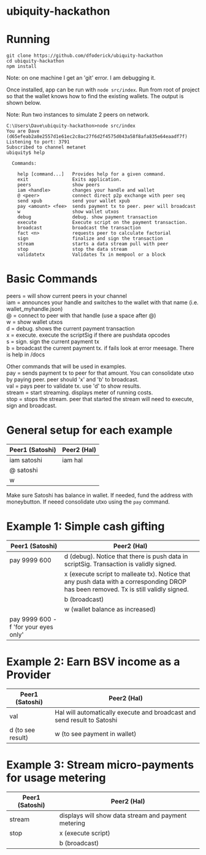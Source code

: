 # ubiquity-hackathon

# Running
```
git clone https://github.com/dfoderick/ubiquity-hackathon
cd ubiquity-hackathon
npm install
```
Note: on one machine I get an 'git' error. I am debugging it.  

Once installed, app can be run with `node src/index`. Run from root of project so that the wallet knows how to find the existing wallets. The output is shown below.

Note: Run two instances to simulate 2 peers on network.

```
C:\Users\Dave\ubiquity-hackathon>node src/index
You are Dave (d65efeab2a8e2557d1e61ec2c8ac27f6d2f4575d043a58f8afa835e64eaadf7f)
Listening to port: 3791
Subscribed to channel metanet
ubiquity$ help

  Commands:

    help [command...]   Provides help for a given command.
    exit                Exits application.
    peers               show peers
    iam <handle>        changes your handle and wallet
    @ <peer>            connect direct p2p exchange with peer seq
    send xpub           send your wallet xpub
    pay <amount> <fee>  sends payment tx to peer. peer will broadcast
    w                   show wallet utxos
    debug               debug. show payment transaction
    execute             Execute script on the payment transaction.
    broadcast           broadcast the transaction
    fact <n>            requests peer to calculate factorial
    sign                finalize and sign the transaction
    stream              starts a data stream pull with peer
    stop                stop the data stream
    validatetx          Validates Tx in mempool or a block
```

# Basic Commands
peers = will show current peers in your channel  
iam = announces your handle and switches to the wallet with that name (i.e. wallet_myhandle.json)  
@ <handle> = connect to peer with that handle (use a space after @)  
w = show wallet utxos  
d = debug. shows the current payment transaction    
x = execute. execute the scriptSig if there are pushdata opcodes  
s = sign. sign the current payment tx  
b = broadcast the current payment tx. if fails look at error meesage. There is help in /docs

Other commands that will be used in examples.  
pay <amount> <fee> = sends payment tx to peer for that amount. You can consolidate utxo by paying peer. peer should 'x' and 'b' to broadcast.  
val = pays peer to validate tx. use 'd' to show results.  
stream = start streaming. displays meter of running costs.  
stop = stops the stream. peer that started the stream will need to execute, sign and broadcast.  

# General setup for each example
|Peer1 (Satoshi)|Peer2 (Hal)|
|----|----|
|iam satoshi|iam hal|
|@ satoshi||
|w||

Make sure Satoshi has balance in wallet. If needed, fund the address with moneybutton. If neeed consolidate utxo using the `pay` command.

# Example 1: Simple cash gifting
|Peer1 (Satoshi)|Peer2 (Hal)|
|----|----|
|pay 9999 600|d (debug). Notice that there is push data in scriptSig. Transaction is validly signed.|
||x (execute script to malleate tx). Notice that any push data with a corresponding DROP has been removed. Tx is still validly signed.|
||b (broadcast)|
||w (wallet balance as increased)|
|pay 9999 600 -f 'for your eyes only'||

# Example 2: Earn BSV income as a Provider
|Peer1 (Satoshi)|Peer2 (Hal)|
|----|----|
|val|Hal will automatically execute and broadcast and send result to Satoshi|
|d (to see result)|w (to see payment in wallet)|

# Example 3: Stream micro-payments for usage metering
|Peer1 (Satoshi)|Peer2 (Hal)|
|----|----|
|stream|displays will show data stream and payment metering|
|stop|x (execute script)|
||b (broadcast)|
